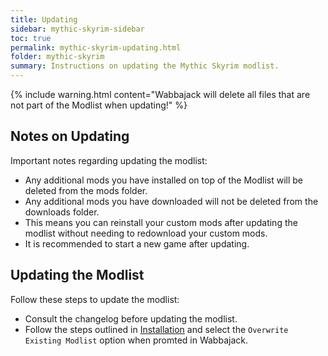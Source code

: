 ```yaml
---
title: Updating
sidebar: mythic-skyrim-sidebar
toc: true
permalink: mythic-skyrim-updating.html
folder: mythic-skyrim
summary: Instructions on updating the Mythic Skyrim modlist.
---
```


{% include warning.html content="Wabbajack will delete all files that are not part of the Modlist when updating!" %}

## Notes on Updating

Important notes regarding updating the modlist:
* Any additional mods you have installed on top of the Modlist will be deleted from the mods folder.
* Any additional mods you have downloaded will not be deleted from the downloads folder.
* This means you can reinstall your custom mods after updating the modlist without needing to redownload your custom mods.
* It is recommended to start a new game after updating.

## Updating the Modlist

Follow these steps to update the modlist:
* Consult the changelog before updating the modlist.
* Follow the steps outlined in [Installation] and select the `Overwrite Existing Modlist` option when promted in Wabbajack.


[Installation]: mythic-skyrim-installation.html
